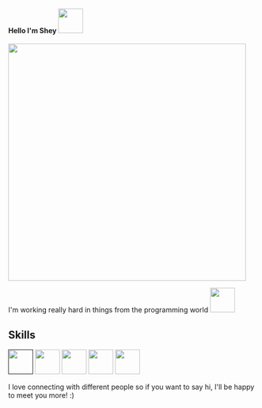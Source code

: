 #### Hello I'm Shey <img src='https://camo.githubusercontent.com/be37cdc8f930300096c506ad4574eaae977c48fbb2705cfcb92f4eeab8282c7a/68747470733a2f2f6d656469612e67697068792e636f6d2f6d656469612f56674344417a634b767352364f4d307557672f67697068792e676966 ' width='50px'/>
<img src='https://user-images.githubusercontent.com/92554092/137428617-ec928615-5c57-4adb-ac14-407fb612ee13.gif' width='480px'/>

I'm working really hard in things from the programming world <img src='https://3.files.edl.io/0b67/20/03/26/221536-c6a9aeac-4d8a-45fe-9619-0fc1581d1e62.gif' width='50px'/>


## Skills

[<img src='https://upload.wikimedia.org/wikipedia/commons/thumb/9/99/Unofficial_JavaScript_logo_2.svg/640px-Unofficial_JavaScript_logo_2.svg.png' width='50px'/>]()
<img src='https://upload.wikimedia.org/wikipedia/commons/1/18/ISO_C%2B%2B_Logo.svg' width='50px' />
<img src='https://cio.com.mx/wp-content/uploads/2018/03/sql-server-2017-con-ia.jpg' width='50px' />
<img src='https://i.imgur.com/ydUqpyd.jpeg' width='50px'/>
<img src='https://upload.wikimedia.org/wikipedia/commons/thumb/7/74/Macromedia_Flash_8_icon.png/600px-Macromedia_Flash_8_icon.png' width='50px'/>

I love connecting with different people so if you want to say hi, I'll be happy to meet you more! :)
